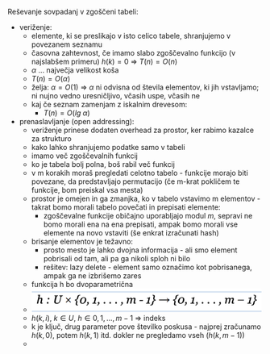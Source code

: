 Reševanje sovpadanj v zgoščeni tabeli:
- veriženje:
	- elemente, ki se preslikajo v isto celico tabele, shranjujemo v povezanem seznamu
	- časovna zahtevnost, če imamo slabo zgoščevalno funkcijo (v najslabšem primeru) $h(k) = 0$ => $T(n) = O(n)$
	- $\alpha$ ... največja velikost koša
	- $T(n) = O(\alpha)$
	- želja: $\alpha = O(1)$ => $\alpha$ ni odvisna od števila elementov, ki jih vstavljamo; ni nujno vedno uresničljivo, včasih uspe, včasih ne
	- kaj če seznam zamenjam z iskalnim drevesom:
		- $T(n) = O(lg \; \alpha)$
- prenaslavljanje (open addressing):
	- veriženje prinese dodaten overhead za prostor, ker rabimo kazalce za strukturo
	- kako lahko shranjujemo podatke samo v tabeli
	- imamo več zgoščevalnih funkcij
	- ko je tabela bolj polna, boš rabil več funkcij
	- v m korakih moraš pregledati celotno tabelo - funkcije morajo biti povezane, da predstavljajo permutacijo (če m-krat pokličem te funkcije, bom preiskal vsa mesta)
	- prostor je omejen in ga zmanjka, ko v tabelo vstavimo m elementov - takrat bomo morali tabelo povečati in prepisati elemente:
		- zgoščevalne funkcije običajno uporabljajo modul $m$, sepravi ne bomo morali ena na ena prepisati, ampak bomo morali vse elemente na novo vstaviti (še enkrat izračunati hash)
	- brisanje elementov je težavno:
		- prosto mesto je lahko dvojna informacija - ali smo element pobrisali od tam, ali pa ga nikoli sploh ni bilo
		- rešitev: lazy delete - element samo označimo kot pobrisanega, ampak ga ne izbrišemo zares
	- funkcija h bo dvoparametrična
	- ![400](../../Images3/Pasted%20image%2020250415085817.png)
	- $h(k, i)$, $k \in U$, $h \in {0, 1, ... , m-1}$ => indeks
	- k je ključ, drug parameter pove številko poskusa - najprej zračunamo $h(k,0)$, potem $h(k, 1)$ itd. dokler ne pregledamo vseh ($h(k, m-1)$)
	- 